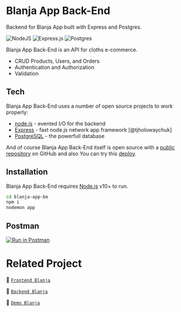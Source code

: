 # Blanja App Back-End

Backend for Blanja App built with Express and Postgres.

![NodeJS](https://img.shields.io/badge/node.js-6DA55F?style=for-the-badge&logo=node.js&logoColor=white) ![Express.js](https://img.shields.io/badge/express.js-%23404d59.svg?style=for-the-badge&logo=express&logoColor=%2361DAFB) ![Postgres](https://img.shields.io/badge/postgres-%23316192.svg?style=for-the-badge&logo=postgresql&logoColor=white)

Blanja App Back-End is an API for cloths e-commerce.

- CRUD Products, Users, and Orders
- Authentication and Authorization
- Validation

## Tech

Blanja App Back-End uses a number of open source projects to work properly:

- [node.js](https://nodejs.org/) - evented I/O for the backend
- [Express](https://expressjs.com/) - fast node.js network app framework [@tjholowaychuk]
- [PostgreSQL](https://www.postgresql.org/) - the powerfull database

And of course Blanja App Back-End itself is open source with a [public repository](https://github.com/abubakar-adeni) on GitHub and also You can try this [deploy](https://).

## Installation

Blanja App Back-End requires [Node.js](https://nodejs.org/) v10+ to run.

```sh
cd blanja-app-be
npm i
nodemon app
```

## Postman

[![Run in Postman](https://run.pstmn.io/button.svg)](https://documenter.getpostman.com/view/27256896/2s9XxzsrmW)


# Related Project

:rocket: [`Frontend Blanja`](https://github.com/abubakar-adeni/blanja)

:rocket: [`Backend Blanja`](https://github.com/abubakar-adeni/blanja-app-be)

:rocket: [`Demo Blanja`](https://blanja-fe-zeta.vercel.app/)
